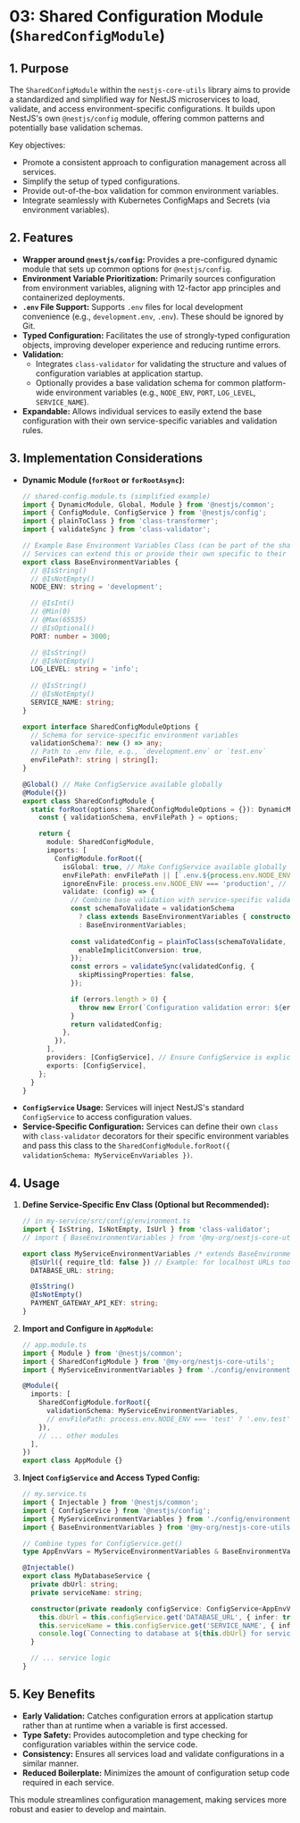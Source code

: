 # 03: Shared Configuration Module (`SharedConfigModule`)

## 1. Purpose

The `SharedConfigModule` within the `nestjs-core-utils` library aims to provide a standardized and simplified way for NestJS microservices to load, validate, and access environment-specific configurations. It builds upon NestJS's own `@nestjs/config` module, offering common patterns and potentially base validation schemas.

Key objectives:
*   Promote a consistent approach to configuration management across all services.
*   Simplify the setup of typed configurations.
*   Provide out-of-the-box validation for common environment variables.
*   Integrate seamlessly with Kubernetes ConfigMaps and Secrets (via environment variables).

## 2. Features

*   **Wrapper around `@nestjs/config`:** Provides a pre-configured dynamic module that sets up common options for `@nestjs/config`.
*   **Environment Variable Prioritization:** Primarily sources configuration from environment variables, aligning with 12-factor app principles and containerized deployments.
*   **`.env` File Support:** Supports `.env` files for local development convenience (e.g., `development.env`, `.env`). These should be ignored by Git.
*   **Typed Configuration:** Facilitates the use of strongly-typed configuration objects, improving developer experience and reducing runtime errors.
*   **Validation:**
    *   Integrates `class-validator` for validating the structure and values of configuration variables at application startup.
    *   Optionally provides a base validation schema for common platform-wide environment variables (e.g., `NODE_ENV`, `PORT`, `LOG_LEVEL`, `SERVICE_NAME`).
*   **Expandable:** Allows individual services to easily extend the base configuration with their own service-specific variables and validation rules.

## 3. Implementation Considerations

*   **Dynamic Module (`forRoot` or `forRootAsync`):**
    ```typescript
    // shared-config.module.ts (simplified example)
    import { DynamicModule, Global, Module } from '@nestjs/common';
    import { ConfigModule, ConfigService } from '@nestjs/config';
    import { plainToClass } from 'class-transformer';
    import { validateSync } from 'class-validator';

    // Example Base Environment Variables Class (can be part of the shared library)
    // Services can extend this or provide their own specific to their needs
    export class BaseEnvironmentVariables {
      // @IsString()
      // @IsNotEmpty()
      NODE_ENV: string = 'development';

      // @IsInt()
      // @Min(0)
      // @Max(65535)
      // @IsOptional()
      PORT: number = 3000;

      // @IsString()
      // @IsNotEmpty()
      LOG_LEVEL: string = 'info';
      
      // @IsString()
      // @IsNotEmpty()
      SERVICE_NAME: string;
    }

    export interface SharedConfigModuleOptions {
      // Schema for service-specific environment variables
      validationSchema?: new () => any; 
      // Path to .env file, e.g., `development.env` or `test.env`
      envFilePath?: string | string[]; 
    }

    @Global() // Make ConfigService available globally
    @Module({})
    export class SharedConfigModule {
      static forRoot(options: SharedConfigModuleOptions = {}): DynamicModule {
        const { validationSchema, envFilePath } = options;

        return {
          module: SharedConfigModule,
          imports: [
            ConfigModule.forRoot({
              isGlobal: true, // Make ConfigService available globally without importing ConfigModule everywhere
              envFilePath: envFilePath || [`.env.${process.env.NODE_ENV}.local`, `.env.${process.env.NODE_ENV}`, '.env.local', '.env'],
              ignoreEnvFile: process.env.NODE_ENV === 'production', // In prod, rely solely on env vars from orchestrator
              validate: (config) => {
                // Combine base validation with service-specific validation if provided
                const schemaToValidate = validationSchema 
                  ? class extends BaseEnvironmentVariables { constructor() { super(); Object.assign(this, new validationSchema()); } } 
                  : BaseEnvironmentVariables;
                
                const validatedConfig = plainToClass(schemaToValidate, config, {
                  enableImplicitConversion: true,
                });
                const errors = validateSync(validatedConfig, {
                  skipMissingProperties: false,
                });

                if (errors.length > 0) {
                  throw new Error(`Configuration validation error: ${errors.toString()}`);
                }
                return validatedConfig;
              },
            }),
          ],
          providers: [ConfigService], // Ensure ConfigService is explicitly provided and exported
          exports: [ConfigService],
        };
      }
    }
    ```
*   **`ConfigService` Usage:** Services will inject NestJS's standard `ConfigService` to access configuration values.
*   **Service-Specific Configuration:** Services can define their own `class` with `class-validator` decorators for their specific environment variables and pass this class to the `SharedConfigModule.forRoot({ validationSchema: MyServiceEnvVariables })`.

## 4. Usage

1.  **Define Service-Specific Env Class (Optional but Recommended):**
    ```typescript
    // in my-service/src/config/environment.ts
    import { IsString, IsNotEmpty, IsUrl } from 'class-validator';
    // import { BaseEnvironmentVariables } from '@my-org/nestjs-core-utils'; // If Base is provided

    export class MyServiceEnvironmentVariables /* extends BaseEnvironmentVariables */ {
      @IsUrl({ require_tld: false }) // Example: for localhost URLs too
      DATABASE_URL: string;

      @IsString()
      @IsNotEmpty()
      PAYMENT_GATEWAY_API_KEY: string;
    }
    ```

2.  **Import and Configure in `AppModule`:**
    ```typescript
    // app.module.ts
    import { Module } from '@nestjs/common';
    import { SharedConfigModule } from '@my-org/nestjs-core-utils';
    import { MyServiceEnvironmentVariables } from './config/environment';

    @Module({
      imports: [
        SharedConfigModule.forRoot({
          validationSchema: MyServiceEnvironmentVariables,
          // envFilePath: process.env.NODE_ENV === 'test' ? '.env.test' : undefined
        }),
        // ... other modules
      ],
    })
    export class AppModule {}
    ```

3.  **Inject `ConfigService` and Access Typed Config:**
    ```typescript
    // my.service.ts
    import { Injectable } from '@nestjs/common';
    import { ConfigService } from '@nestjs/config';
    import { MyServiceEnvironmentVariables } from './config/environment'; // For typing
    import { BaseEnvironmentVariables } from '@my-org/nestjs-core-utils'; // For typing base vars

    // Combine types for ConfigService.get()
    type AppEnvVars = MyServiceEnvironmentVariables & BaseEnvironmentVariables;

    @Injectable()
    export class MyDatabaseService {
      private dbUrl: string;
      private serviceName: string;

      constructor(private readonly configService: ConfigService<AppEnvVars>) {
        this.dbUrl = this.configService.get('DATABASE_URL', { infer: true });
        this.serviceName = this.configService.get('SERVICE_NAME', { infer: true });
        console.log(`Connecting to database at ${this.dbUrl} for service ${this.serviceName}`);
      }

      // ... service logic
    }
    ```

## 5. Key Benefits

*   **Early Validation:** Catches configuration errors at application startup rather than at runtime when a variable is first accessed.
*   **Type Safety:** Provides autocompletion and type checking for configuration variables within the service code.
*   **Consistency:** Ensures all services load and validate configurations in a similar manner.
*   **Reduced Boilerplate:** Minimizes the amount of configuration setup code required in each service.

This module streamlines configuration management, making services more robust and easier to develop and maintain.